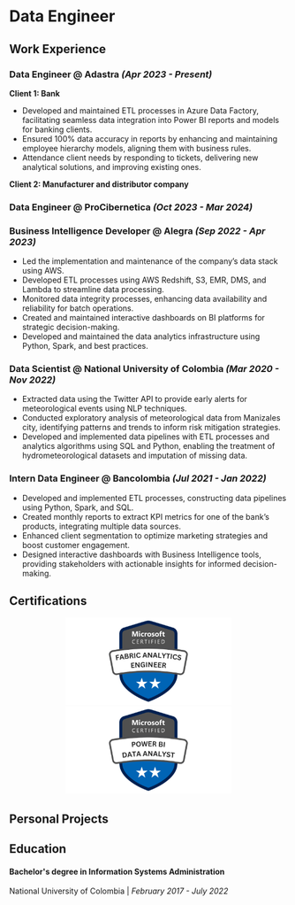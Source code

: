 # Data Engineer

## Work Experience
### Data Engineer @ Adastra _(Apr 2023 - Present)_
__Client 1: Bank__
*	Developed and maintained ETL processes in Azure Data Factory, facilitating seamless data integration into Power BI reports and models for banking clients.
*	Ensured 100% data accuracy in reports by enhancing and maintaining employee hierarchy models, aligning them with business rules.
*	Attendance client needs by responding to tickets, delivering new analytical solutions, and improving existing ones.

__Client 2: Manufacturer and distributor company__


### Data Engineer @ ProCibernetica _(Oct 2023 - Mar 2024)_

### Business Intelligence Developer @ Alegra _(Sep 2022 - Apr 2023)_
* Led the implementation and maintenance of the company’s data stack using AWS.
* Developed ETL processes using AWS Redshift, S3, EMR, DMS, and Lambda to streamline data processing.
*	Monitored data integrity processes, enhancing data availability and reliability for batch operations.
*	Created and maintained interactive dashboards on BI platforms for strategic decision-making.
*	Developed and maintained the data analytics infrastructure using Python, Spark, and best practices.

### Data Scientist @ National University of Colombia _(Mar 2020 - Nov 2022)_
* Extracted data using the Twitter API to provide early alerts for meteorological events using NLP techniques.
* Conducted exploratory analysis of meteorological data from Manizales city, identifying patterns and trends to inform risk mitigation strategies.
* Developed and implemented data pipelines with ETL processes and analytics algorithms using SQL and Python, enabling the treatment of hydrometeorological datasets and imputation of missing data.


### Intern Data Engineer @ Bancolombia _(Jul 2021 - Jan 2022)_
* Developed and implemented ETL processes, constructing data pipelines using Python, Spark, and SQL.
* Created monthly reports to extract KPI metrics for one of the bank’s products, integrating multiple data sources.
* Enhanced client segmentation to optimize marketing strategies and boost customer engagement.
* Designed interactive dashboards with Business Intelligence tools, providing stakeholders with actionable insights for informed decision-making.

## Certifications 

<p align="center">
  <img src="assets/img/DP-600.png" width="300"> <img src="assets/img/PL-300.png" width="300">
</p>

## Personal Projects

## Education
#### Bachelor's degree in Information Systems Administration
National University of Colombia | _February 2017 - July 2022_
